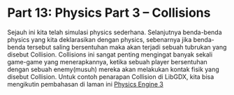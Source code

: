 # Part 13: Physics Part 3 – Collisions

Sejauh ini kita telah simulasi physics sederhana. Selanjutnya benda-benda physics yang kita deklarasikan dengan physics, sebenarnya jika benda-benda tersebut saling bersentuhan maka akan terjadi sebuah tubrukan yang disebut Collision. Collisions ini sangat penting mengingat banyak sekali game-game yang menerapkannya, ketika sebuah player bersentuhan dengan sebuah enemy(musuh) mereka akan melakukan kontak fisik yang disebut Collision. Untuk contoh penarapan Collision di LibGDX, kita bisa mengikutin pembahasan di laman ini [Physics Engine 3](http://www.gamefromscratch.com/post/2014/09/25/LibGDX-LibGDX-Tutorial-13-Physics-with-Box2D-Part-3-Collisions.aspx)
